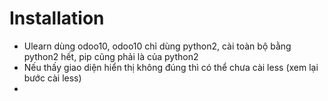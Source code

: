 # Installation
- Ulearn dùng odoo10, odoo10 chỉ dùng python2, cài toàn bộ bằng python2 hết, pip cũng phải là của python2
- Nếu thấy giao diện hiển thị không đúng thì có thể chưa cài less (xem lại bước cài less)
- 
